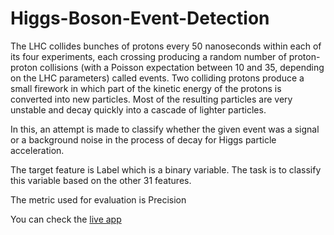# Higgs-Boson-Event-Detection

The LHC collides bunches of protons every 50 nanoseconds within each of its four experiments, each crossing producing a random number of proton-proton collisions (with a Poisson expectation between 10 and 35, depending on the LHC parameters) called events. Two colliding protons produce a small firework in which part of the kinetic energy of the protons is converted into new particles. Most of the resulting particles are very unstable and decay quickly into a cascade of lighter particles.

In this, an attempt is made to classify whether the given event was a signal or a background noise in the process of decay for Higgs particle acceleration.

The target feature is Label which is a binary variable. The task is to classify this variable based on the other 31 features.

The metric used for evaluation is Precision

You can check the [live app](https://lavo-higgs-boson-event-detection.onrender.com//)